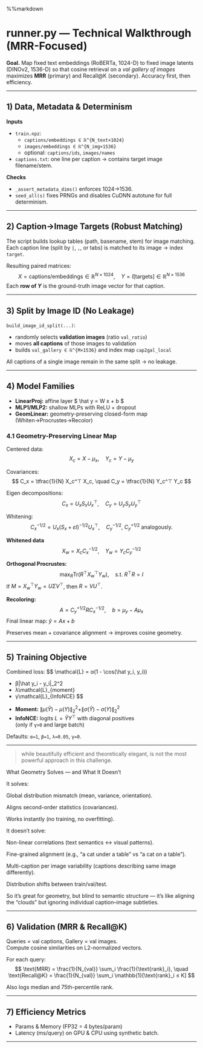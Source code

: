 %%markdown
# **runner.py — Technical Walkthrough (MRR-Focused)**

**Goal.** Map fixed text embeddings (RoBERTa, 1024-D) to fixed image latents (DINOv2, 1536-D) so that cosine retrieval on a *val gallery of images* maximizes **MRR** (primary) and Recall@K (secondary). Accuracy first, then efficiency.

---

## **1) Data, Metadata & Determinism**

**Inputs**
- `train.npz`:  
  - `captions/embeddings ∈ ℝ^{N_text×1024}`  
  - `images/embeddings ∈ ℝ^{N_img×1536}`  
  - optional: `captions/ids`, `images/names`
- `captions.txt`: one line per caption → contains target image filename/stem.

**Checks**
- `_assert_metadata_dims()` enforces 1024→1536.
- `seed_all(s)` fixes PRNGs and disables CuDNN autotune for full determinism.

---

## **2) Caption→Image Targets (Robust Matching)**

The script builds lookup tables (path, basename, stem) for image matching.  
Each caption line (split by `|`, `,`, or tabs) is matched to its image → index `target`.

Resulting paired matrices:
$$
X = \text{captions/embeddings} ∈ ℝ^{N×1024}, \quad
Y = I[\text{targets}] ∈ ℝ^{N×1536}
$$
Each **row of $Y$** is the ground-truth image vector for that caption.

---

## **3) Split by Image ID (No Leakage)**

`build_image_id_split(...)`:
- randomly selects **validation images** (ratio `val_ratio`)
- moves **all captions** of those images to validation
- builds `val_gallery ∈ ℝ^{M×1536}` and index map `cap2gal_local`

All captions of a single image remain in the same split → no leakage.

---

## **4) Model Families**

- **LinearProj:** affine layer $ \hat y = W x + b $
- **MLP1/MLP2:** shallow MLPs with ReLU + dropout
- **GeomLinear:** geometry-preserving closed-form map (Whiten→Procrustes→Recolor)

### **4.1 Geometry-Preserving Linear Map**

Centered data:
$$
X_c = X - μ_x, \quad Y_c = Y - μ_y
$$

Covariances:
$$
C_x = \tfrac{1}{N} X_c^⊤ X_c, \quad C_y = \tfrac{1}{N} Y_c^⊤ Y_c
$$

Eigen decompositions:
$$
C_x = U_x S_x U_x^⊤, \quad C_y = U_y S_y U_y^⊤
$$

Whitening:
$$
C_x^{-1/2} = U_x (S_x + εI)^{-1/2} U_x^⊤, \quad
C_y^{-1/2},\ C_y^{+1/2} \text{ analogously.}
$$

**Whitened data**
$$
X_w = X_c C_x^{-1/2}, \quad Y_w = Y_c C_y^{-1/2}
$$

**Orthogonal Procrustes:**
$$
\max_R \mathrm{Tr}(R^⊤ X_w^⊤ Y_w), \quad \text{s.t. } R^⊤R=I
$$
If $M=X_w^⊤Y_w=UΣV^⊤$, then $R=VU^⊤$.

**Recoloring:**
$$
A = C_y^{+1/2} R C_x^{-1/2}, \quad b = μ_y - A μ_x
$$
Final linear map: $\hat y = A x + b$

Preserves mean + covariance alignment → improves cosine geometry.

---

## **5) Training Objective**

Combined loss:
$$
\mathcal{L} =
α(1 - \cos(\hat y_i, y_i))
+ β\|\hat y_i - y_i\|_2^2
+ λ\mathcal{L}_{moment}
+ γ\mathcal{L}_{InfoNCE}
$$

- **Moment:** $\|\mu(\hat Y)-\mu(Y)\|_2^2 + \|\sigma(\hat Y)-\sigma(Y)\|_2^2$
- **InfoNCE:** logits $L=\hat Y Y^⊤$ with diagonal positives  
  (only if `γ>0` and large batch)

Defaults: `α=1`, `β=1`, `λ=0.05`, `γ=0`.

---

> while beautifully efficient and theoretically elegant, is not the most powerful approach in this challenge.

What Geometry Solves — and What It Doesn’t

It solves:

Global distribution mismatch (mean, variance, orientation).

Aligns second-order statistics (covariances).

Works instantly (no training, no overfitting).

It doesn’t solve:

Non-linear correlations (text semantics ↔ visual patterns).

Fine-grained alignment (e.g., “a cat under a table” vs “a cat on a table”).

Multi-caption per image variability (captions describing same image differently).

Distribution shifts between train/val/test.

So it’s great for geometry, but blind to semantic structure — it’s like aligning the “clouds” but ignoring individual caption–image subtleties.

---

## **6) Validation (MRR & Recall@K)**

Queries = val captions, Gallery = val images.  
Compute cosine similarities on L2-normalized vectors.

For each query:
$$
\text{MRR} = \frac{1}{N_{val}} \sum_i \frac{1}{\text{rank}_i}, \quad
\text{Recall@K} = \frac{1}{N_{val}} \sum_i \mathbb{1}[\text{rank}_i ≤ K]
$$

Also logs median and 75th-percentile rank.

---

## **7) Efficiency Metrics**

- Params & Memory (FP32 = 4 bytes/param)  
- Latency (ms/query) on GPU & CPU using synthetic batch.

---
